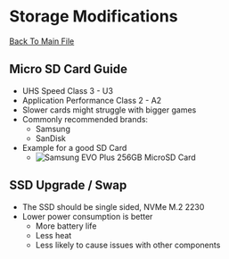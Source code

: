 # Storage Modifications
[Back To Main File](../../README.md)

## Micro SD Card Guide
- UHS Speed Class 3 - U3
- Application Performance Class 2 - A2
- Slower cards might struggle with bigger games
- Commonly recommended brands:
    - Samsung
    - SanDisk
- Example for a good SD Card
    - ![Samsung EVO Plus 256GB MicroSD Card](../../Images/Storage/Samsung_EVO_PLUS_MicroSD.png)

## SSD Upgrade / Swap
- The SSD should be single sided, NVMe M.2 2230
- Lower power consumption is better
    - More battery life
    - Less heat
    - Less likely to cause issues with other components
